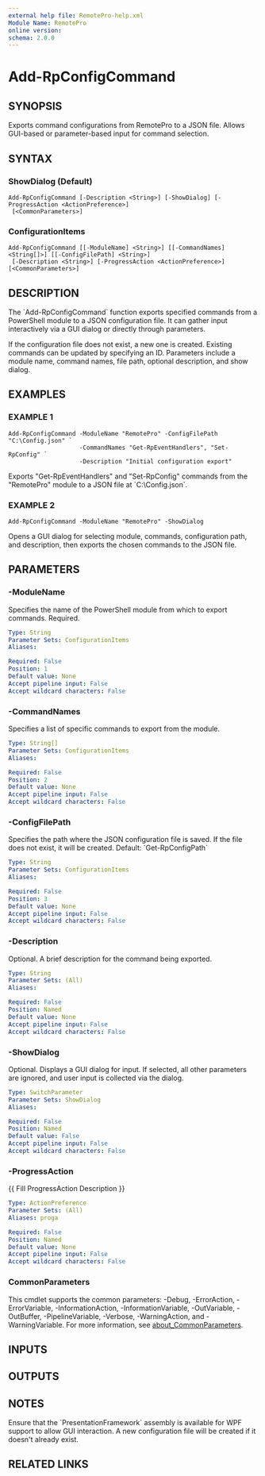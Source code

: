 ```yaml
---
external help file: RemotePro-help.xml
Module Name: RemotePro
online version:
schema: 2.0.0
---
```


# Add-RpConfigCommand

## SYNOPSIS
Exports command configurations from RemotePro to a JSON file.
Allows GUI-based or parameter-based input for command selection.

## SYNTAX

### ShowDialog (Default)
```
Add-RpConfigCommand [-Description <String>] [-ShowDialog] [-ProgressAction <ActionPreference>]
 [<CommonParameters>]
```

### ConfigurationItems
```
Add-RpConfigCommand [[-ModuleName] <String>] [[-CommandNames] <String[]>] [[-ConfigFilePath] <String>]
 [-Description <String>] [-ProgressAction <ActionPreference>] [<CommonParameters>]
```

## DESCRIPTION
The \`Add-RpConfigCommand\` function exports specified commands from a
PowerShell module to a JSON configuration file.
It can gather input
interactively via a GUI dialog or directly through parameters.

If the configuration file does not exist, a new one is created.
Existing
commands can be updated by specifying an ID.
Parameters include a
module name, command names, file path, optional description, and
show dialog.

## EXAMPLES

### EXAMPLE 1
```
Add-RpConfigCommand -ModuleName "RemotePro" -ConfigFilePath "C:\Config.json" `
                    -CommandNames "Get-RpEventHandlers", "Set-RpConfig" `
                    -Description "Initial configuration export"
```

Exports "Get-RpEventHandlers" and "Set-RpConfig" commands from the
"RemotePro" module to a JSON file at \`C:\Config.json\`.

### EXAMPLE 2
```
Add-RpConfigCommand -ModuleName "RemotePro" -ShowDialog
```

Opens a GUI dialog for selecting module, commands, configuration path,
and description, then exports the chosen commands to the JSON file.

## PARAMETERS

### -ModuleName
Specifies the name of the PowerShell module from which to export
commands.
Required.

```yaml
Type: String
Parameter Sets: ConfigurationItems
Aliases:

Required: False
Position: 1
Default value: None
Accept pipeline input: False
Accept wildcard characters: False
```

### -CommandNames
Specifies a list of specific commands to export from the
module.

```yaml
Type: String[]
Parameter Sets: ConfigurationItems
Aliases:

Required: False
Position: 2
Default value: None
Accept pipeline input: False
Accept wildcard characters: False
```

### -ConfigFilePath
Specifies the path where the JSON configuration file is saved.
If the
file does not exist, it will be created.
Default: \`Get-RpConfigPath\`

```yaml
Type: String
Parameter Sets: ConfigurationItems
Aliases:

Required: False
Position: 3
Default value: None
Accept pipeline input: False
Accept wildcard characters: False
```

### -Description
Optional.
A brief description for the command being exported.

```yaml
Type: String
Parameter Sets: (All)
Aliases:

Required: False
Position: Named
Default value: None
Accept pipeline input: False
Accept wildcard characters: False
```

### -ShowDialog
Optional.
Displays a GUI dialog for input.
If selected, all other
parameters are ignored, and user input is collected via the dialog.

```yaml
Type: SwitchParameter
Parameter Sets: ShowDialog
Aliases:

Required: False
Position: Named
Default value: False
Accept pipeline input: False
Accept wildcard characters: False
```

### -ProgressAction
{{ Fill ProgressAction Description }}

```yaml
Type: ActionPreference
Parameter Sets: (All)
Aliases: proga

Required: False
Position: Named
Default value: None
Accept pipeline input: False
Accept wildcard characters: False
```

### CommonParameters
This cmdlet supports the common parameters: -Debug, -ErrorAction, -ErrorVariable, -InformationAction, -InformationVariable, -OutVariable, -OutBuffer, -PipelineVariable, -Verbose, -WarningAction, and -WarningVariable. For more information, see [about_CommonParameters](http://go.microsoft.com/fwlink/?LinkID=113216).

## INPUTS

## OUTPUTS

## NOTES
Ensure that the \`PresentationFramework\` assembly is available for WPF
support to allow GUI interaction.
A new configuration file will be created
if it doesn't already exist.

## RELATED LINKS
